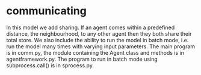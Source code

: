 # communicating

In this model we add sharing. If an agent comes within a predefined distance,
the neighbourhood, to any other agent then they both share their total store.
We also include the ability to run the model in batch mode, i.e. run the model
many times with varying input parameters. The main program is in comm.py,
the module containing the Agent class and methods is in agentframework.py.
The program to run in batch mode using subprocess.call() is in sprocess.py.
